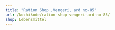 ```yaml
---
title: "Ration Shop ,Vengeri, ard no-85"
url: /kozhikode/ration-shop-vengeri-ard-no-85/
shop: Lebensmittel
---
```

